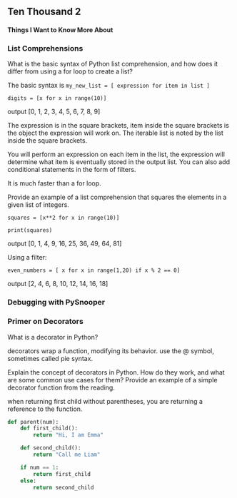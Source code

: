 ## Ten Thousand 2

#### Things I Want to Know More About



### List Comprehensions
What is the basic syntax of Python list comprehension, and how does it differ from using a for loop to create a list? 

The basic syntax is `my_new_list = [ expression for item in list ]`

`digits = [x for x in range(10)]`

output [0, 1, 2, 3, 4, 5, 6, 7, 8, 9]

The expression is in the square brackets, item inside the square brackets is the object the expression will work on. The iterable list is noted by the list inside the square brackets. 

You will perform an expression on each item in the list, the expression will determine what item is eventually stored in the output list. You can also add conditional statements in the form of filters. 

It is much faster than a for loop. 

Provide an example of a list comprehension that squares the elements in a given list of integers.

`squares = [x**2 for x in range(10)]`

`print(squares)`

output [0, 1, 4, 9, 16, 25, 36, 49, 64, 81]

Using a filter: 

`even_numbers = [ x for x in range(1,20) if x % 2 == 0]`

output [2, 4, 6, 8, 10, 12, 14, 16, 18]

### Debugging with PySnooper

### Primer on Decorators

What is a decorator in Python?

decorators wrap a function, modifying its behavior. use the @ symbol, sometimes called pie syntax. 

Explain the concept of decorators in Python. How do they work, and what are some common use cases for them? Provide an example of a simple decorator function from the reading.

when returning first child without parentheses, you are returning a reference to the function. 

```python 
def parent(num):
    def first_child():
        return "Hi, I am Emma"

    def second_child():
        return "Call me Liam"

    if num == 1:
        return first_child
    else:
        return second_child
```